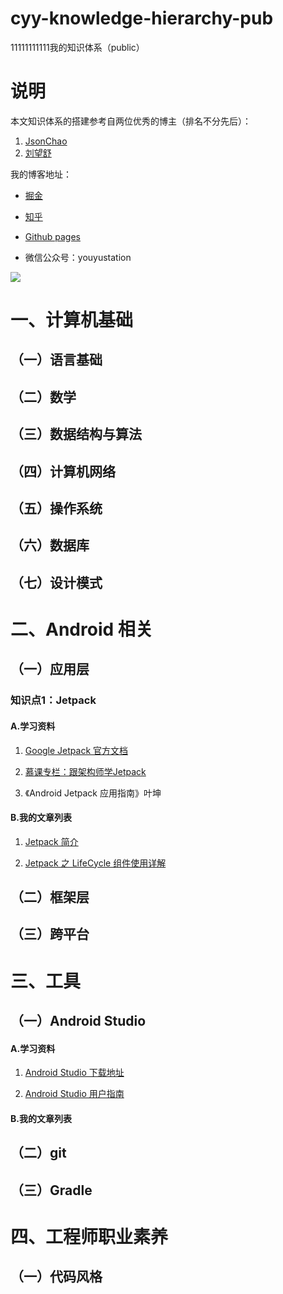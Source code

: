# cyy-knowledge-hierarchy-pub
11111111111我的知识体系（public）

# 说明

本文知识体系的搭建参考自两位优秀的博主（排名不分先后）：
1. [JsonChao](https://github.com/JsonChao)
2. [刘望舒](http://liuwangshu.cn/)

我的博客地址：

- [掘金](https://juejin.im/user/1556564193584039/posts)

- [知乎](https://www.zhihu.com/people/la-la-a-19-9/posts)

- [Github pages](https://yancechen.github.io/)

- 微信公众号：youyustation 

![](https://p6-juejin.byteimg.com/tos-cn-i-k3u1fbpfcp/206300f1b02d4ec0a43d575662a899c8~tplv-k3u1fbpfcp-zoom-1.image)

# 一、计算机基础

## （一）语言基础
## （二）数学
## （三）数据结构与算法
## （四）计算机网络
## （五）操作系统
## （六）数据库
## （七）设计模式

# 二、Android 相关

## （一）应用层

### 知识点1：Jetpack

#### A.学习资料

1. [Google Jetpack 官方文档](https://developer.android.google.cn/jetpack)

2. [慕课专栏：跟架构师学Jetpack](https://www.imooc.com/u/index/read)

3. 《Android Jetpack 应用指南》叶坤

#### B.我的文章列表

1. [Jetpack 简介](https://juejin.im/post/6871039230055809037)

2. [Jetpack 之 LifeCycle 组件使用详解](https://juejin.im/post/6872935442849726478)

## （二）框架层
## （三）跨平台

# 三、工具

## （一）Android Studio

#### A.学习资料

1. [Android Studio 下载地址](https://developer.android.google.cn/studio)

2. [Android Studio 用户指南](https://developer.android.google.cn/studio/intro)

#### B.我的文章列表

## （二）git
## （三）Gradle

# 四、工程师职业素养

## （一）代码风格

